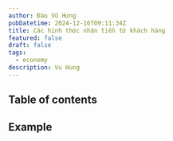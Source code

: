 ```yaml
---
author: Đào Vũ Hưng
pubDatetime: 2024-12-16T09:11:34Z
title: Các hình thức nhận tiền từ khách hàng
featured: false
draft: false
tags:
  - economy
description: Vu Hung
---
```

## Table of contents
## Example 